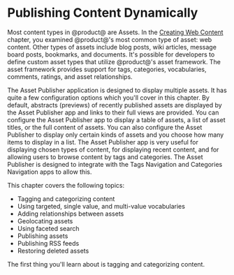 # Publishing Content Dynamically [](id=publishing-content-dynamically)

Most content types in @product@ are Assets. In the 
[Creating Web Content](/discover/portal/-/knowledge_base/7-1/creating-web-content)
chapter, you examined @product@'s most common type of asset: web content. Other
types of assets include blog posts, wiki articles, message board posts,
bookmarks, and documents. It's possible for developers to define custom asset
types that utilize @product@'s asset framework. The asset framework provides 
support for tags, categories, vocabularies, comments, ratings, and asset 
relationships.

The Asset Publisher application is designed to display multiple assets. It has
quite a few configuration options which you'll cover in this chapter. By
default, abstracts (previews) of recently published assets are displayed by the
Asset Publisher app and links to their full views are provided. You can
configure the Asset Publisher app to display a table of assets, a list of asset
titles, or the full content of assets. You can also configure the Asset
Publisher to display only certain kinds of assets and you choose how many items
to display in a list. The Asset Publisher app is very useful for displaying
chosen types of content, for displaying recent content, and for allowing users
to browse content by tags and categories. The Asset Publisher is designed to
integrate with the Tags Navigation and Categories Navigation apps to allow this.

This chapter covers the following topics:

- Tagging and categorizing content
- Using targeted, single value, and multi-value vocabularies
- Adding relationships between assets
- Geolocating assets
- Using faceted search
- Publishing assets
- Publishing RSS feeds
- Restoring deleted assets

The first thing you'll learn about is tagging and categorizing content.
